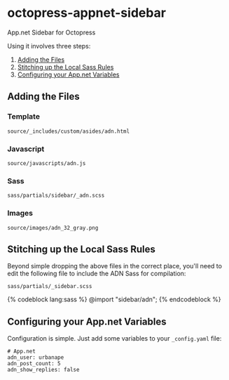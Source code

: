 octopress-appnet-sidebar
========================

App.net Sidebar for Octopress

Using it involves three steps:

1. [Adding the Files](#step-1)
2. [Stitching up the Local Sass Rules](#step-2)
3. [Configuring your App.net Variables](#step-3)

## <a name="step-1"></a>Adding the Files

### Template

`source/_includes/custom/asides/adn.html`

### Javascript

`source/javascripts/adn.js`

### Sass

`sass/partials/sidebar/_adn.scss`

### Images

`source/images/adn_32_gray.png`

## <a name="step-2"></a>Stitching up the Local Sass Rules

Beyond simple dropping the above files in the correct place, you'll need to edit the following
file to include the ADN Sass for compilation:

`sass/partials/_sidebar.scss`

{% codeblock lang:sass %}
@import "sidebar/adn";
{% endcodeblock %}

## <a name="step-3"></a>Configuring your App.net Variables

Configuration is simple. Just add some variables to your `_config.yaml` file:

    # App.net
    adn_user: urbanape
    adn_post_count: 5
    adn_show_replies: false
